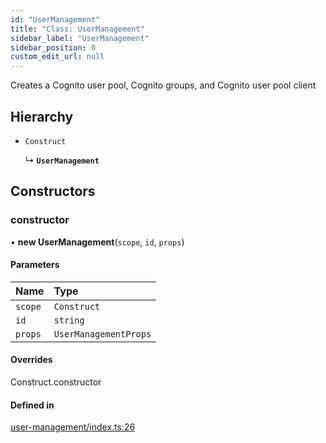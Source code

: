 ```yaml
---
id: "UserManagement"
title: "Class: UserManagement"
sidebar_label: "UserManagement"
sidebar_position: 0
custom_edit_url: null
---
```


Creates a Cognito user pool, Cognito groups, and Cognito user pool client

## Hierarchy

- `Construct`

  ↳ **`UserManagement`**

## Constructors

### constructor

• **new UserManagement**(`scope`, `id`, `props`)

#### Parameters

| Name | Type |
| :------ | :------ |
| `scope` | `Construct` |
| `id` | `string` |
| `props` | `UserManagementProps` |

#### Overrides

Construct.constructor

#### Defined in

[user-management/index.ts:26](https://github.com/awslabs/green-boost/blob/822aaf4/packages/gboost-infra/src/user-management/index.ts#L26)
